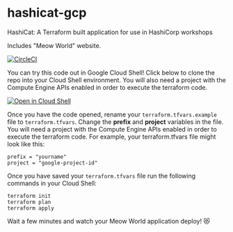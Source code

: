 # hashicat-gcp
HashiCat: A Terraform built application for use in HashiCorp workshops

Includes "Meow World" website.

[![CircleCI](https://circleci.com/gh/hashicorp/hashicat-gcps.svg?style=svg)](https://circleci.com/gh/hashicorp/hashicat-gcp)

You can try this code out in Google Cloud Shell! Click below to clone the repo into your Cloud Shell environment. You will also need a project with the Compute Engine APIs enabled in order to execute the terraform code.

[![Open in Cloud Shell](https://gstatic.com/cloudssh/images/open-btn.svg)](https://ssh.cloud.google.com/cloudshell/editor?cloudshell_git_repo=https://github.com/hashicorp/hashicat-gcp.git&cloudshell_tutorial=walkthrough.md)

Once you have the code opened, rename your `terraform.tfvars.example` file to `terraform.tfvars`. Change the **prefix** and **project** variables in the file. You will need a project with the Compute Engine APIs enabled in order to execute the terraform code. For example, your terraform.tfvars file might look like this:

```
prefix = "yourname"
project = "google-project-id"
```

Once you have saved your `terraform.tfvars` file run the following commands in your Cloud Shell:

```
terraform init
terraform plan
terraform apply
```

Wait a few minutes and watch your Meow World application deploy! 😻
